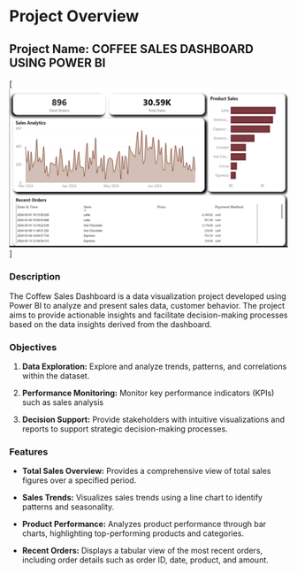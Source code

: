 # Project Overview

## Project Name: COFFEE SALES DASHBOARD USING POWER BI

[![Dashboard Image](dashboard.png)]

### Description

The Coffew Sales Dashboard is a data visualization project developed using Power BI to analyze and present sales data, customer behavior. The project aims to provide actionable insights and facilitate decision-making processes based on the data insights derived from the dashboard.

### Objectives

1. **Data Exploration:** Explore and analyze trends, patterns, and correlations within the dataset.
   
2. **Performance Monitoring:** Monitor key performance indicators (KPIs) such as sales analysis

3. **Decision Support:** Provide stakeholders with intuitive visualizations and reports to support strategic decision-making processes.

### Features

- **Total Sales Overview:** Provides a comprehensive view of total sales figures over a specified period.
  
- **Sales Trends:** Visualizes sales trends using a line chart to identify patterns and seasonality.
  
- **Product Performance:** Analyzes product performance through bar charts, highlighting top-performing products and categories.
  
- **Recent Orders:** Displays a tabular view of the most recent orders, including order details such as order ID, date, product, and amount.

